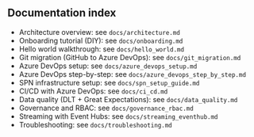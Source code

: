 ## Documentation index

- Architecture overview: see `docs/architecture.md`
- Onboarding tutorial (DIY): see `docs/onboarding.md`
- Hello world walkthrough: see `docs/hello_world.md`
- Git migration (GitHub to Azure DevOps): see `docs/git_migration.md`
- Azure DevOps setup: see `docs/azure_devops_setup.md`
- Azure DevOps step-by-step: see `docs/azure_devops_step_by_step.md`
- SPN infrastructure setup: see `docs/spn_setup_guide.md`
- CI/CD with Azure DevOps: see `docs/ci_cd.md`
- Data quality (DLT + Great Expectations): see `docs/data_quality.md`
- Governance and RBAC: see `docs/governance_rbac.md`
- Streaming with Event Hubs: see `docs/streaming_eventhub.md`
- Troubleshooting: see `docs/troubleshooting.md` 